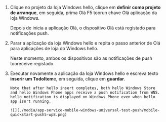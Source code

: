 
1. Clique no projeto da loja Windows hello, clique em **definir como projeto de arranque**, em seguida, prima Olá F5 toorun chave Olá aplicação da loja Windows.
   
    Depois de inicia a aplicação Olá, o dispositivo Olá está registado para notificações push.
2. Parar a aplicação da loja Windows hello e repita o passo anterior de Olá para aplicações de loja do Windows hello.
   
    Neste momento, ambos os dispositivos são as notificações de push tooreceive registado.
3. Executar novamente a aplicação da loja Windows hello e escreva texto **inserir um TodoItem**e, em seguida, clique em **guardar**.
   
       Note that after hello insert completes, both hello Windows Store and hello Windows Phone apps receive a push notification from WNS. hello notification is displayed on Windows Phone even when hello app isn't running.
   
       ![](./media/app-service-mobile-windows-universal-test-push/mobile-quickstart-push5-wp8.png)

